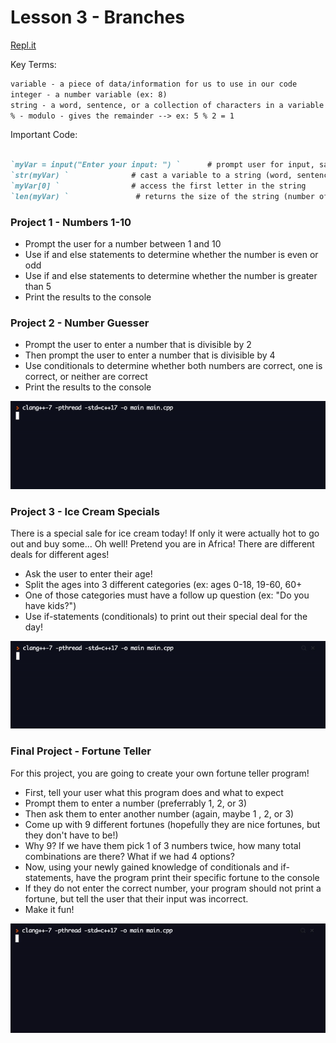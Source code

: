 # Lesson 3 - Branches

[Repl.it](https://repl.it/~)

Key Terms:
```markdown
variable - a piece of data/information for us to use in our code
integer - a number variable (ex: 8)
string - a word, sentence, or a collection of characters in a variable (ex: "i like turtles")
% - modulo - gives the remainder --> ex: 5 % 2 = 1
```

Important Code:
```markdown

`myVar = input("Enter your input: ") `      # prompt user for input, save as variable
`str(myVar) `              # cast a variable to a string (word, sentence, or a collection of characters)
`myVar[0] `                # access the first letter in the string
`len(myVar) `               # returns the size of the string (number of characters)

```

### Project 1 - Numbers 1-10
  - Prompt the user for a number between 1 and 10
  - Use if and else statements to determine whether the number is even or odd
  - Use if and else statements to determine whether the number is greater than 5
  - Print the results to the console
  
  
### Project 2 - Number Guesser
  - Prompt the user to enter a number that is divisible by 2
  - Then prompt the user to enter a number that is divisible by 4
  - Use conditionals to determine whether both numbers are correct, one is correct, or neither are correct
  - Print the results to the console
  
  ![numGuess](mathGuesser.gif)

### Project 3 - Ice Cream Specials
  There is a special sale for ice cream today! If only it were actually hot to go out and buy some... Oh well! Pretend you are in Africa! There are different deals for different ages!
  - Ask the user to enter their age!
  - Split the ages into 3 different categories (ex: ages 0-18, 19-60, 60+
  - One of those categories must have a follow up question (ex: "Do you have kids?")
  - Use if-statements (conditionals) to print out their special deal for the day!
  
  ![iceCream](iceCream.gif)
  
  
### Final Project - Fortune Teller
  For this project, you are going to create your own fortune teller program! 
  - First, tell your user what this program does and what to expect
  - Prompt them to enter a number (preferrably 1, 2, or 3)
  - Then ask them to enter another number (again, maybe 1 , 2, or 3)
  - Come up with 9 different fortunes (hopefully they are nice fortunes, but they don't have to be!)
  - Why 9? If we have them pick 1 of 3 numbers twice, how many total combinations are there? What if we had 4 options?
  - Now, using your newly gained knowledge of conditionals and if-statements, have the program print their specific fortune to the console
  - If they do not enter the correct number, your program should not print a fortune, but tell the user that their input was incorrect.
  - Make it fun!

  ![fortuneTeller](fortuneTeller.gif)
